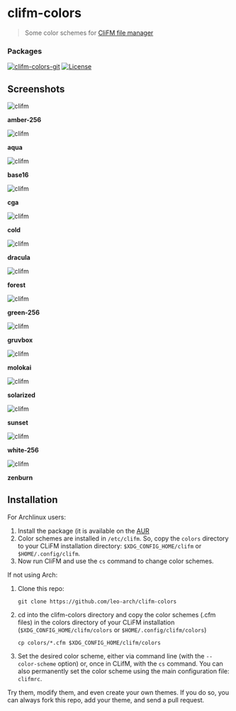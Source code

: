 # clifm-colors
> Some color schemes for [CliFM file manager](https://github.com/leo-arch/clifm)

### Packages
[![clifm-colors-git](https://img.shields.io/aur/version/clifm-colors-git?color=1793d1&label=clifm-colors-git&logo=arch-linux&style=for-the-badge)](https://aur.archlinux.org/packages/clifm/)
[![License](https://img.shields.io/github/license/leo-arch/clifm?color=333333&style=for-the-badge)](https://github.com/leo-arch/clifm/blob/master/LICENSE)

## Screenshots

![clifm](screenshots/amber-256.png)

**amber-256**

![clifm](screenshots/aqua.png)

**aqua**

![clifm](screenshots/base16.png)

**base16**

![clifm](screenshots/cga.png)

**cga**

![clifm](screenshots/cold.png)

**cold**

![clifm](screenshots/dracula.png)

**dracula**

![clifm](screenshots/forest.png)

**forest**

![clifm](screenshots/green-256.png)

**green-256**

![clifm](screenshots/gruvbox.png)

**gruvbox**

![clifm](screenshots/molokai.png)

**molokai**

![clifm](screenshots/solarized.png)

**solarized**

![clifm](screenshots/sunset.png)

**sunset**

![clifm](screenshots/white-256.png)

**white-256**

![clifm](screenshots/zenburn.png)

**zenburn**

## Installation

For Archlinux users: 
1) Install the package (it is available on the [AUR](https://aur.archlinux.org/packages/clifm-colors-git)
2) Color schemes are installed in `/etc/clifm`. So, copy the `colors` directory to your CLiFM installation directory: `$XDG_CONFIG_HOME/clifm` or `$HOME/.config/clifm`.
3) Now run CliFM and use the `cs` command to change color schemes.

If not using Arch:

1) Clone this repo:

       git clone https://github.com/leo-arch/clifm-colors

2) cd into the clifm-colors directory and copy the color schemes (.cfm files) in the colors directory of your CLiFM installation (`$XDG_CONFIG_HOME/clifm/colors` or `$HOME/.config/clifm/colors`)

       cp colors/*.cfm $XDG_CONFIG_HOME/clifm/colors

3) Set the desired color scheme, either via command line (with the `--color-scheme` option) or, once in CLifM, with the `cs` command. You can also permanently set the color scheme using the main configuration file: `clifmrc`.

Try them, modify them, and even create your own themes. If you do so, you can always fork this repo, add your theme, and send a pull request.
